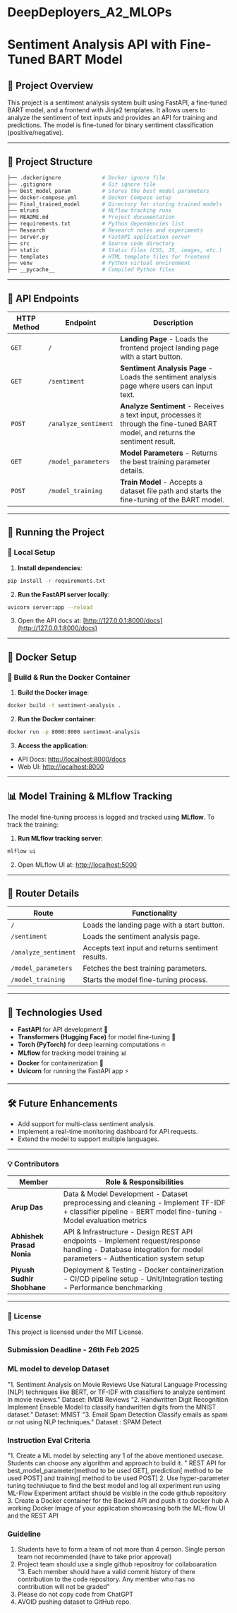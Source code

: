 # DeepDeployers_A2_MLOPs

# Sentiment Analysis API with Fine-Tuned BART Model

## 📌 Project Overview

This project is a sentiment analysis system built using FastAPI, a fine-tuned BART model, and a frontend with Jinja2 templates. It allows users to analyze the sentiment of text inputs and provides an API for training and predictions. The model is fine-tuned for binary sentiment classification (positive/negative).

---

## 📂 Project Structure

```bash
├── .dockerignore             # Docker ignore file
├── .gitignore                # Git ignore file
├── Best_model_param          # Stores the best model parameters
├── docker-compose.yml        # Docker Compose setup
├── Final_trained_model       # Directory for storing trained models
├── mlruns                    # MLflow tracking runs
├── README.md                 # Project documentation
├── requirements.txt          # Python dependencies list
├── Research                  # Research notes and experiments
├── server.py                 # FastAPI application server
├── src                       # Source code directory
├── static                    # Static files (CSS, JS, images, etc.)
├── templates                 # HTML template files for frontend
├── venv                      # Python virtual environment
├── __pycache__               # Compiled Python files
```

---

## 🚀 API Endpoints

| HTTP Method | Endpoint             | Description                                                                                                                      |
| ----------- | -------------------- | -------------------------------------------------------------------------------------------------------------------------------- |
| `GET`       | `/`                  | **Landing Page** - Loads the frontend project landing page with a start button.                                                  |
| `GET`       | `/sentiment`         | **Sentiment Analysis Page** - Loads the sentiment analysis page where users can input text.                                      |
| `POST`      | `/analyze_sentiment` | **Analyze Sentiment** - Receives a text input, processes it through the fine-tuned BART model, and returns the sentiment result. |
| `GET`       | `/model_parameters`  | **Model Parameters** - Returns the best training parameter details.                                                              |
| `POST`      | `/model_training`    | **Train Model** - Accepts a dataset file path and starts the fine-tuning of the BART model.                                      |

---

## 🔧 Running the Project

### 📌 Local Setup

1. **Install dependencies**:

```bash
pip install -r requirements.txt
```

2. **Run the FastAPI server locally**:

```bash
uvicorn server:app --reload
```

3. Open the API docs at: [http://127.0.0.1:8000/docs](http://127.0.0.1:8000/docs)

---

## 🐳 Docker Setup

### 📌 Build & Run the Docker Container

1. **Build the Docker image**:

```bash
docker build -t sentiment-analysis .
```

2. **Run the Docker container**:

```bash
docker run -p 8000:8000 sentiment-analysis
```

3. **Access the application**:

- API Docs: [http://localhost:8000/docs](http://localhost:8000/docs)
- Web UI: [http://localhost:8000](http://localhost:8000)

---

## 📊 Model Training & MLflow Tracking

The model fine-tuning process is logged and tracked using **MLflow**. To track the training:

1. **Run MLflow tracking server**:

```bash
mlflow ui
```

2. Open MLflow UI at: [http://localhost:5000](http://localhost:5000)

---

## 🔄 Router Details

| Route                | Functionality                                     |
| -------------------- | ------------------------------------------------- |
| `/`                  | Loads the landing page with a start button.       |
| `/sentiment`         | Loads the sentiment analysis page.                |
| `/analyze_sentiment` | Accepts text input and returns sentiment results. |
| `/model_parameters`  | Fetches the best training parameters.             |
| `/model_training`    | Starts the model fine-tuning process.             |

---

## 📌 Technologies Used

- **FastAPI** for API development 🚀
- **Transformers (Hugging Face)** for model fine-tuning 🤗
- **Torch (PyTorch)** for deep learning computations 🔥
- **MLflow** for tracking model training 📊
- **Docker** for containerization 🐳
- **Uvicorn** for running the FastAPI app ⚡

---

## 🛠 Future Enhancements

- Add support for multi-class sentiment analysis.
- Implement a real-time monitoring dashboard for API requests.
- Extend the model to support multiple languages.

---

### 💡 Contributors

| Member                     | Role & Responsibilities                                                                                                                                              |
| -------------------------- | -------------------------------------------------------------------------------------------------------------------------------------------------------------------- |
| **Arup Das**               | Data & Model Development  - Dataset preprocessing and cleaning  - Implement TF-IDF + classifier pipeline  - BERT model fine-tuning  - Model evaluation metrics       |
| **Abhishek Prasad Nonia**  | API & Infrastructure  - Design REST API endpoints  - Implement request/response handling  - Database integration for model parameters  - Authentication system setup |
| **Piyush Sudhir Shobhane** | Deployment & Testing  - Docker containerization  - CI/CD pipeline setup  - Unit/Integration testing  - Performance benchmarking                                      |

---

### 📜 License

This project is licensed under the MIT License.



### Submission Deadline - 26th Feb 2025	
	
### ML model to develop	Dataset
"1. Sentiment Analysis on Movie Reviews
Use Natural Language Processing (NLP) techniques like BERT, or TF-IDF with classifiers to analyze sentiment in movie reviews."	Dataset: IMDB Reviews
"2. Handwritten Digit Recognition
Implement Enseble Model to classify handwritten digits from the MNIST dataset."	Dataset: MNIST
"3. Email Spam Detection
Classify emails as spam or not using NLP techniques."	Dataset :  SPAM Detect
	
	
	
### Instruction	Eval Criteria
"1. Create a ML model by selecting any 1 of the above mentioned usecase. 
Students can choose any algorithm and approach to build it. "	REST API for best_model_parameter[method to be used GET], prediction[ method to be used POST] and training[ method to be used POST]
2. Use hyper-parameter tuning techniuque to find the best model and log all experiment run using ML-Flow	Experiment artifact should be visible in the code github repository
3. Create a Docker container for the Backed API and push it to docker hub	A working Docker Image of your application showcasing both the ML-flow UI and the REST API
	
	
### Guideline	
1. Students have to form a team of not more than 4 person. Single person team not recommended (have to take prior approval)	
2. Project team should use a single github repositroy for collaboaration	
"3. Each member should have a valid commit history of there contribution to the code repository. 
Any member who has no contribution will not be graded"	
4. Please do not copy code from ChatGPT	
5. AVOID pushing dataset to GitHub repo.	
